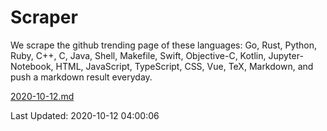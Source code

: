 # Scraper

We scrape the github trending page of these languages: Go, Rust, Python, Ruby, C++, C, Java, Shell, Makefile, Swift, Objective-C, Kotlin, Jupyter-Notebook, HTML, JavaScript, TypeScript, CSS, Vue, TeX, Markdown, and push a markdown result everyday.

[2020-10-12.md](https://github.com/yangwenmai/github-trending-backup/blob/master/2020-10-12.md)

Last Updated: 2020-10-12 04:00:06